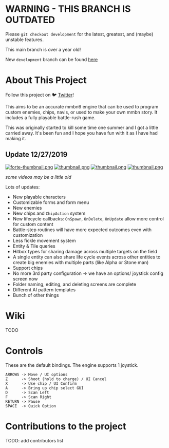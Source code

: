 # WARNING - THIS BRANCH IS OUTDATED
Please `git checkout development` for the latest, greatest, and (maybe) unstable features.

This main branch is over a year old!

New `development` branch can be found [here](https://github.com/TheMaverickProgrammer/OpenNetBattle/tree/development)

# About This Project
Follow this project on :bird: [Twitter](https://twitter.com/OpenNetBattle)!

This aims to be an accurate mmbn6 engine that can be used to program custom enemies, chips, navis, or used to make your own mmbn story. It includes a fully playable battle-rush game.

This was originally started to kill some time one summer and I got a little carried away. It's been fun and I hope you have fun with it as I have had making it.

## Update 12/27/2019
[![forte-thumbnail.png](https://i.postimg.cc/bNvt3xP3/forte-thumbnail.png)](https://streamable.com/cxp7l#)
[![thumbnail.png](https://i.postimg.cc/dVNffmg6/thumbnail.png)](https://streamable.com/pmy2d)
[![thumbnail.png](https://i.postimg.cc/pLmCmN1Q/thumbnail.png)](https://twitter.com/i/status/1175981132912975872)
[![thumbnail.png](https://i.postimg.cc/8cnWGcG2/thumbnail.png)](https://twitter.com/i/status/1185687172868956161)

_some videos may be a little old_

Lots of updates:
- New playable characters
- Customizable forms and form menu
- New enemies
- New chips and `ChipAction` system
- New lifecycle callbacks: `OnSpawn`, `OnDelete`, `OnUpdate` allow more control for custom content 
- Battle-step routines will have more expected outcomes even with customization
- Less fickle movement system
- Entity & Tile queries
- Hitbox types for sharing damage across multiple targets on the field
- A single entity can also share life cycle events across other entities to create big enemies with multiple parts (like Alpha or Stone man)
- Support chips
- No more 3rd party configuration -> we have an options/ joystick config screen now
- Folder naming, editing, and deleting screens are complete
- Different AI pattern templates
- Bunch of other things

# Wiki
TODO

# Controls
These are the default bindings. The engine supports 1 joystick. 

```
ARROWS -> Move / UI options
Z      -> Shoot (hold to charge) / UI Cancel
X      -> Use chip / UI Confirm
A      -> Bring up chip select GUI
D      -> Scan Left
F      -> Scan Right
RETURN -> Pause
SPACE  -> Quick Option
```

# Contributions to the project
TODO: add contributors list

